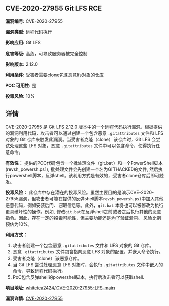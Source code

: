 ## CVE-2020-27955 Git LFS RCE

**漏洞编号:** CVE-2020-27955

**漏洞类型:** 远程代码执行

**影响应用:** Git LFS

**危害等级:** 高危，可导致服务器被完全控制

**影响版本:** 2.12.0

**利用条件:** 受害者需要clone包含恶意lfs对象的仓库

**POC 可用性:** 是

**投毒风险:** 10%

## 详情

CVE-2020-27955 是 Git LFS 2.12.0 版本中的一个远程代码执行漏洞。根据提供的漏洞利用代码，攻击者可以通过创建一个包含恶意 `.gitattributes` 文件和 LFS 对象的 Git 仓库来触发此漏洞。当受害者克隆（clone）该仓库时，Git LFS 会尝试处理这些 LFS 对象，恶意 `.gitattributes` 文件中可以包含命令，使得执行任意命令。

**有效性：**
提供的POC代码包含一个批处理文件（git.bat）和一个PowerShell脚本(revsh_powersh.ps1), 批处理文件会先创建一个名为GITHACKED的文件, 然后执行powershell脚本，反弹shell。该利用方式是有效的，受害者clone仓库后即可触发。

**投毒风险：**
此仓库中存在潜在的投毒风险。虽然主要目的是演示CVE-2020-27955漏洞，但攻击者可能在提供的反弹shell脚本`revsh_powersh.ps1`中加入其他恶意代码，例如安装后门、窃取信息等。此外，`git.bat` 本身也可以被修改为执行更具破坏性的操作。例如, 修改`git.bat`在反弹shell之前或者之后执行其他的恶意指令。因此，存在一定的投毒可能性，但主要功能还是为了验证漏洞。 风险比例预估为10%。

**利用方式：**
1.  攻击者创建一个包含恶意 `.gitattributes` 文件和 LFS 对象的 Git 仓库。
2.  恶意 `.gitattributes` 文件包含指向恶意 LFS 对象的配置，并嵌入命令执行。
3.  受害者克隆（clone）该恶意仓库。
4.  当 Git LFS 尝试处理恶意 LFS 对象时，会执行 `.gitattributes` 文件中嵌入的命令，导致远程代码执行。
5.  PoC包含反弹shell的powershell脚本，执行后攻击者可以获取shell.

**项目地址:** [whitetea2424/CVE-2020-27955-LFS-main](https://github.com/whitetea2424/CVE-2020-27955-LFS-main)

**漏洞详情:** [CVE-2020-27955](https://nvd.nist.gov/vuln/detail/CVE-2020-27955)